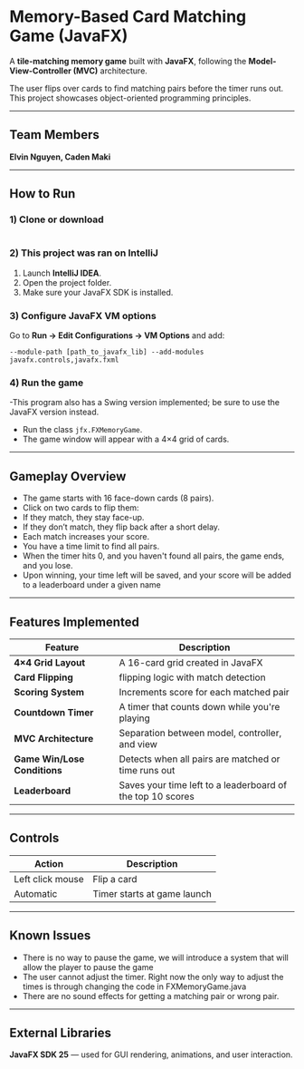 #  Memory-Based Card Matching Game (JavaFX)

A **tile-matching memory game** built with **JavaFX**, following the **Model-View-Controller (MVC)** architecture.  

The user flips over cards to find matching pairs before the timer runs out.  
This project showcases object-oriented programming principles.

---

## Team Members
**Elvin Nguyen, Caden Maki**

---

##  How to Run

### 1) Clone or download
```git clone [https://github.com/elvinnguyen/CardMatchingGame.git]
```

### 2) This project was ran on IntelliJ
1. Launch **IntelliJ IDEA**.  
2. Open the project folder.
3. Make sure your JavaFX SDK is installed.

### 3) Configure JavaFX VM options
Go to **Run -> Edit Configurations -> VM Options** and add:
```
--module-path [path_to_javafx_lib] --add-modules javafx.controls,javafx.fxml
```
### 4) Run the game
-This program also has a Swing version implemented; be sure to use the JavaFX version instead.
- Run the class `jfx.FXMemoryGame`.
- The game window will appear with a 4×4 grid of cards.

---

## Gameplay Overview

- The game starts with 16 face-down cards (8 pairs).
- Click on two cards to flip them:
- If they match, they stay face-up.
- If they don’t match, they flip back after a short delay.
- Each match increases your score.
- You have a time limit to find all pairs.
- When the timer hits 0, and you haven't found all pairs, the game ends, and you lose.
- Upon winning, your time left will be saved, and your score will be added to a leaderboard under a given name

---

##  Features Implemented

| Feature | Description |
|----------|--------------|
| **4×4 Grid Layout** | A 16-card grid created in JavaFX |
| **Card Flipping** | flipping logic with match detection |
| **Scoring System** | Increments score for each matched pair |
| **Countdown Timer** | A timer that counts down while you're playing |
| **MVC Architecture** | Separation between model, controller, and view |
| **Game Win/Lose Conditions** | Detects when all pairs are matched or time runs out |
| **Leaderboard** | Saves your time left to a leaderboard of the top 10 scores |


---

## Controls

| Action | Description |
|--------|--------------|
| Left click mouse| Flip a card |
| Automatic | Timer starts at game launch |

---

## Known Issues
- There is no way to pause the game, we will introduce a system that will allow the player to pause the game  
- The user cannot adjust the timer. Right now the only way to adjust the times is through changing the code in FXMemoryGame.java
- There are no sound effects for getting a matching pair or wrong pair.  

---

## External Libraries
**JavaFX SDK 25** — used for GUI rendering, animations, and user interaction.
